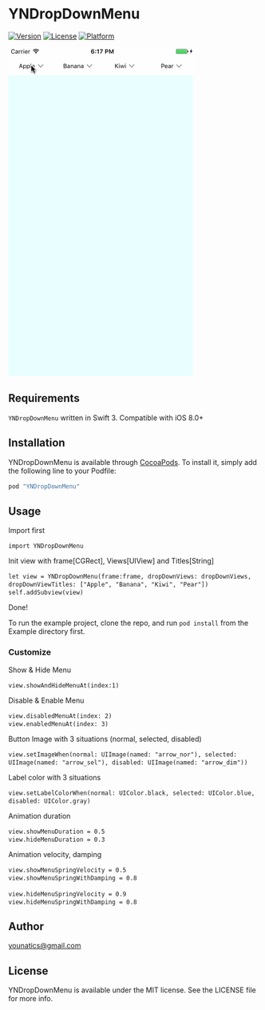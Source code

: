 # YNDropDownMenu

[![Version](https://img.shields.io/cocoapods/v/YNDropDownMenu.svg?style=flat)](http://cocoapods.org/pods/YNDropDownMenu)
[![License](https://img.shields.io/cocoapods/l/YNDropDownMenu.svg?style=flat)](http://cocoapods.org/pods/YNDropDownMenu)
[![Platform](https://img.shields.io/cocoapods/p/YNDropDownMenu.svg?style=flat)](http://cocoapods.org/pods/YNDropDownMenu)

![demo](YNDropDownMenu.gif)

## Requirements

`YNDropDownMenu` written in Swift 3. Compatible with iOS 8.0+

## Installation

YNDropDownMenu is available through [CocoaPods](http://cocoapods.org). To install
it, simply add the following line to your Podfile:

```ruby
pod "YNDropDownMenu"
```

## Usage

Import first 
```
import YNDropDownMenu
```

Init view with frame[CGRect], Views[UIView] and Titles[String]
```
let view = YNDropDownMenu(frame:frame, dropDownViews: dropDownViews, dropDownViewTitles: ["Apple", "Banana", "Kiwi", "Pear"])
self.addSubview(view)
```

Done!

To run the example project, clone the repo, and run `pod install` from the Example directory first.

### Customize

Show & Hide Menu
```
view.showAndHideMenuAt(index:1)
```

Disable & Enable Menu 
```
view.disabledMenuAt(index: 2)
view.enabledMenuAt(index: 3)
```

Button Image with 3 situations (normal, selected, disabled)
```
view.setImageWhen(normal: UIImage(named: "arrow_nor"), selected: UIImage(named: "arrow_sel"), disabled: UIImage(named: "arrow_dim"))
```

Label color with 3 situations
```
view.setLabelColorWhen(normal: UIColor.black, selected: UIColor.blue, disabled: UIColor.gray)
```

Animation duration
```
view.showMenuDuration = 0.5
view.hideMenuDuration = 0.3
```

Animation velocity, damping
```
view.showMenuSpringVelocity = 0.5
view.showMenuSpringWithDamping = 0.8

view.hideMenuSpringVelocity = 0.9
view.hideMenuSpringWithDamping = 0.8
```

## Author

younatics@gmail.com

## License

YNDropDownMenu is available under the MIT license. See the LICENSE file for more info.
